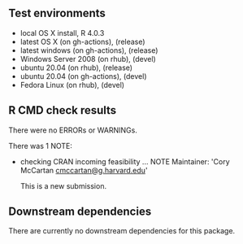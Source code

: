 ## Test environments
* local OS X install, R 4.0.3
* latest OS X (on gh-actions), (release)
* latest windows (on gh-actions), (release)
* Windows Server 2008 (on rhub), (devel)
* ubuntu 20.04 (on rhub), (release)
* ubuntu 20.04 (on gh-actions), (devel)
* Fedora Linux (on rhub), (devel)

## R CMD check results
There were no ERRORs or WARNINGs.

There was 1 NOTE:

* checking CRAN incoming feasibility ... NOTE
  Maintainer: 'Cory McCartan <cmccartan@g.harvard.edu>'
  
  This is a new submission.

## Downstream dependencies
There are currently no downstream dependencies for this package.
